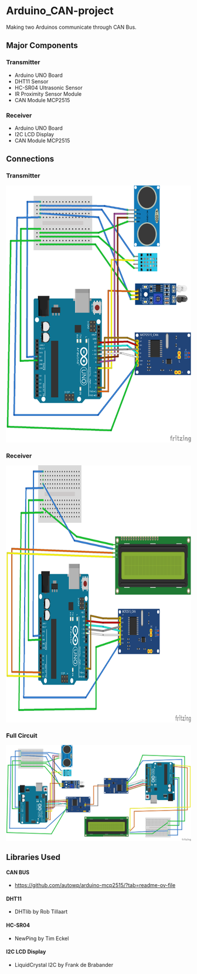 # Arduino_CAN-project
Making two Arduinos communicate through CAN Bus.
## Major Components 
### Transmitter
- Arduino UNO Board
- DHT11 Sensor
- HC-SR04 Ultrasonic Sensor
- IR Proximity Sensor Module
- CAN Module MCP2515
### Receiver
- Arduino UNO Board
- I2C LCD Display
- CAN Module MCP2515
## Connections
### Transmitter
<img src="https://github.com/Omisha3301/Arduino_CAN-project/blob/main/CAN_img/CAN_transmitter_dia_a.png?raw=true" width="700" height="700">

### Receiver
<img src="https://github.com/Omisha3301/Arduino_CAN-project/blob/main/CAN_img/CAN_receiver_dia_a.png?raw=true" width="700" height="700">

### Full Circuit
<img src="https://github.com/Omisha3301/Arduino_CAN-project/blob/main/CAN_img/CAN_circuit_a.png?raw=true" >

## Libraries Used
#### CAN BUS
- https://github.com/autowp/arduino-mcp2515/?tab=readme-ov-file
#### DHT11
- DHTlib by Rob Tillaart
#### HC-SR04
- NewPing by Tim Eckel
#### I2C LCD Display
- LiquidCrystal I2C by Frank de Brabander

